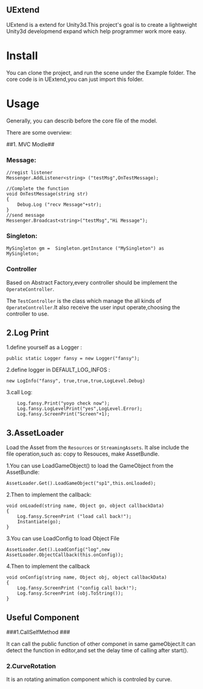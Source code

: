 ## UExtend ##

UExtend is a extend for Unity3d.This project's goal is to create a lightweight Unity3d developmend expand which help programmer work more easy. 

# Install #
You can clone the project, and run the scene under the Example folder.
The core code is in UExtend,you can just import this folder.


# Usage #

Generally, you can describ before the core file of the model.

There are some overview:

##1. MVC Modle##

### Message: ###
    
	//regist listener
	Messenger.AddListener<string> ("testMsg",OnTestMessage);
	
	//Complete the function
	void OnTestMessage(string str)	       	{		Debug.Log ("recv Message"+str);	}
	//send message
	Messenger.Broadcast<string>("testMsg","Hi Message");
	
### Singleton: ###

	MySingleton gm =  Singleton.getInstance ("MySingleton") as MySingleton;
		
### Controller ###
Based on Abstract Factory,every controller should be implement the `OperateController`.

The `TestController` is the class which manage the all kinds of `OperateController`.It also receive the user input operate,choosing the controller to use.

## 2.Log Print ##
1.define yourself as a Logger :
	
	public static Logger fansy = new Logger("fansy");2.define logger in DEFAULT_LOG_INFOS :
    new LogInfo("fansy", true,true,true,LogLevel.Debug)3.call Log:		Log.fansy.Print("yoyo check now");		Log.fansy.LogLevelPrint("yes",LogLevel.Error);		Log.fansy.ScreenPrint("Screen"+1);
		
## 3.AssetLoader ##
Load the Asset from the `Resources` or `StreamingAssets`.
It alse include the file operation,such as: copy to Resouces, make AssetBundle.

1.You can use LoadGameObject() to load the GameObject from the AssetBundle:      	 
    AssetLoader.Get().LoadGameObject("sp1",this.onLloaded);2.Then to implement the callback:
	void onLoaded(string name, Object go, object callbackData)	{		Log.fansy.ScreenPrint ("load call back!");		Instantiate(go);	}3.You can use LoadConfig to load Object File	AssetLoader.Get().LoadConfig("log",new AssetLoader.ObjectCallback(this.onConfig));
4.Then to implement the callback

    void onConfig(string name, Object obj, object callbackData)	{		Log.fansy.ScreenPrint ("config call back!");		Log.fansy.ScreenPrint (obj.ToString());	}

## Useful Component #####1.CallSelfMethod ###
It can call the public function of other componet in same gameObject.It can detect the function in editor,and set the delay time of calling after start().### 2.CurveRotation ###It is an rotating animation component which is controled by curve.

	